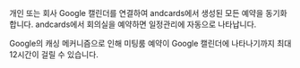 개인 또는 회사 Google 캘린더를 연결하여 andcards에서 생성된 모든 예약을 동기화합니다. andcards에서 회의실을 예약하면 일정관리에 자동으로 나타납니다.

Google의 캐싱 메커니즘으로 인해 미팅룸 예약이 Google 캘린더에 나타나기까지 최대 12시간이 걸릴 수 있습니다.
